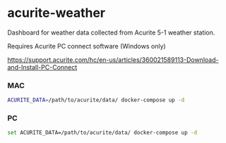 # acurite-weather

Dashboard for weather data collected from Acurite 5-1 weather station.

Requires Acurite PC connect software (Windows only)

https://support.acurite.com/hc/en-us/articles/360021589113-Download-and-Install-PC-Connect

### MAC
```BASH
ACURITE_DATA=/path/to/acurite/data/ docker-compose up -d
```

### PC
```BASH
set ACURITE_DATA=/path/to/acurite/data/ docker-compose up -d
```

